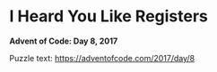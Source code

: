 # I Heard You Like Registers

**Advent of Code: Day 8, 2017**

Puzzle text: https://adventofcode.com/2017/day/8
